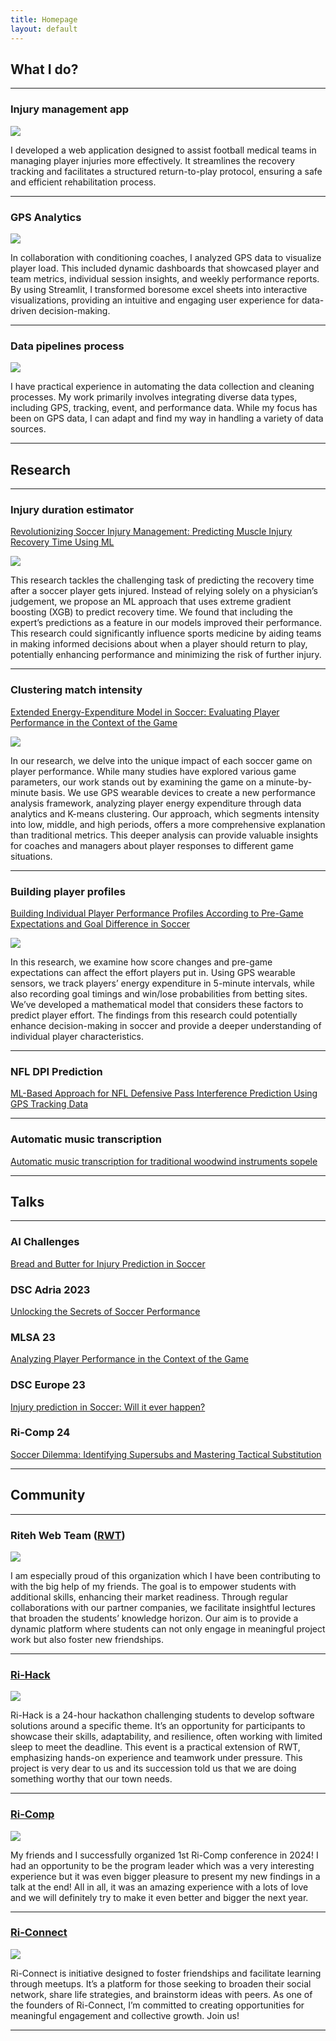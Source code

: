 ```yaml
---
title: Homepage
layout: default
---
```


## What I do?

<hr class="bigger-hr">

### Injury management app

<img src="images/medphy.png?raw=true"/>

I developed a web application designed to assist football medical teams in managing player injuries more effectively. It streamlines the recovery tracking and facilitates a structured return-to-play protocol, ensuring a safe and efficient rehabilitation process.

---

### GPS Analytics

<img src="images/streamlit_analytics_app.png?raw=true"/>

In collaboration with conditioning coaches, I analyzed GPS data to visualize player load. This included dynamic dashboards that showcased player and team metrics, individual session insights, and weekly performance reports. By using Streamlit, I transformed boresome excel sheets into interactive visualizations, providing an intuitive and engaging user experience for data-driven decision-making.

---

### Data pipelines process

<img src="images/injury_collection_process.jpg?raw=true"/>

I have practical experience in automating the data collection and cleaning processes. My work primarily involves integrating diverse data types, including GPS, tracking, event, and performance data. While my focus has been on GPS data, I can adapt and find my way in handling a variety of data sources.

<hr class="bigger-hr">

## Research

---

### Injury duration estimator
[Revolutionizing Soccer Injury Management: Predicting Muscle Injury Recovery Time Using ML](https://www.mdpi.com/2076-3417/13/10/6222)

<img src="images/xgb_vs_expert.png?raw=true"/>

This research tackles the challenging task of predicting the recovery time after a soccer player gets injured. Instead of relying solely on a physician’s judgement, we propose an ML approach that uses extreme gradient boosting (XGB) to predict recovery time. 
We found that including the expert’s predictions as a feature in our models improved their performance. 
This research could significantly influence sports medicine by aiding teams in making informed decisions about when a player should return to play, potentially enhancing performance and minimizing the risk of further injury.

---

### Clustering match intensity
[Extended Energy-Expenditure Model in Soccer: Evaluating Player Performance in the Context of the Game](https://www.mdpi.com/1424-8220/22/24/9842)

<img src="images/match_intensity.jpg?raw=true"/>

In our research, we delve into the unique impact of each soccer game on player performance. 
While many studies have explored various game parameters, our work stands out by examining the game on a minute-by-minute basis.
We use GPS wearable devices to create a new performance analysis framework, analyzing player energy expenditure through data analytics and K-means clustering. 
Our approach, which segments intensity into low, middle, and high periods, offers a more comprehensive explanation than traditional metrics. 
This deeper analysis can provide valuable insights for coaches and managers about player responses to different game situations.

---

### Building player profiles
[Building Individual Player Performance Profiles According to Pre-Game Expectations and Goal Difference in Soccer ](https://www.mdpi.com/1424-8220/24/5/1700)

<img src="images/player_profiles.png?raw=true"/>

In this research, we examine how score changes and pre-game expectations can affect the effort players put in. 
Using GPS wearable sensors, we track players’ energy expenditure in 5-minute intervals, while also recording goal timings and win/lose probabilities from betting sites. 
We’ve developed a mathematical model that considers these factors to predict player effort.
The findings from this research could potentially enhance decision-making in soccer and provide a deeper understanding of individual player characteristics.

---

### NFL DPI Prediction

[ML-Based Approach for NFL Defensive Pass Interference Prediction Using GPS Tracking Data](https://ieeexplore.ieee.org/abstract/document/9596877)

---

### Automatic music transcription

[Automatic music transcription for traditional woodwind instruments sopele](https://www.sciencedirect.com/science/article/abs/pii/S0167865519302703)


<hr class="bigger-hr">

## Talks

---

### AI Challenges

[Bread and Butter for Injury Prediction in Soccer](https://itki.uni-nke.hu/hirek/2023/01/06/current-challenges-of-artificial-intelligence-a-budapest-rijeka-dialogue-between-technologists-and-lawyers-workshop)

### DSC Adria 2023

[Unlocking the Secrets of Soccer Performance](https://www.youtube.com/watch?v=HpyKybpfdqU)

### MLSA 23

[Analyzing Player Performance in the Context of the Game](https://dtai.cs.kuleuven.be/events/MLSA23/schedule.php)

### DSC Europe 23

[Injury prediction in Soccer: Will it ever happen?](https://datasciconference.com/)

### Ri-Comp 24

[Soccer Dilemma: Identifying Supersubs and Mastering Tactical Substitution](https://www.youtube.com/live/XUrQ1IAczfM?si=qb5mjDenWH0Os5eE&t=18470)

<hr class="bigger-hr">

## Community

---

### Riteh Web Team ([RWT](https://rwt.riteh.hr/home?lang=en))

<img src="images/rwt.jpg?raw=true"/>

I am especially proud of this organization which I have been contributing to with the big help of my friends. 
The goal is to empower students with additional skills, enhancing their market readiness. 
Through regular collaborations with our partner companies, we facilitate insightful
lectures that broaden the students’ knowledge horizon. 
Our aim is to provide a dynamic platform where students can not only engage in 
meaningful project work but also foster new friendships. 

---

### [Ri-Hack](https://www.ri-hack.com/)

<img src="images/ri-hack-2.jpg?raw=true"/>

Ri-Hack is a 24-hour hackathon challenging students to develop software solutions around a specific theme. It’s an opportunity for participants to showcase their skills, adaptability, and resilience, often working with limited sleep to meet the deadline. This event is a practical extension of RWT, emphasizing hands-on experience and teamwork under pressure. This project is very dear to us and its succession told us that we are doing something worthy that our town needs.

---

### [Ri-Comp](https://www.ri-comp.com/)

<img src="images/ricomp_2024.jpg?raw=true"/>

My friends and I successfully organized 1st Ri-Comp conference in 2024! I had an opportunity to be the program leader which was a very interesting experience but it was even bigger pleasure to present my new findings in a talk at the end! All in all, it was an amazing experience with a lots of love and we will definitely try to make it even better and bigger the next year.

---

### [Ri-Connect](https://www.entrio.hr/en/event/ri-connect-18318)

<img src="images/riconnect.jpeg?raw=true"/>

Ri-Connect is initiative designed to foster friendships and facilitate learning through meetups. It’s a platform for those seeking to broaden their social network, share life strategies, and brainstorm ideas with peers. As one of the founders of Ri-Connect, I’m committed to creating opportunities for meaningful engagement and collective growth. Join us!

<hr class="bigger-hr">



